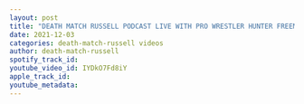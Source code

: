 ```yaml
---
layout: post
title: "DEATH MATCH RUSSELL PODCAST LIVE WITH PRO WRESTLER HUNTER FREEMAN THE BACKWOODS BRAWLER"
date: 2021-12-03
categories: death-match-russell videos
author: death-match-russell
spotify_track_id: 
youtube_video_id: IYDkO7Fd8iY
apple_track_id: 
youtube_metadata: 
---
```

